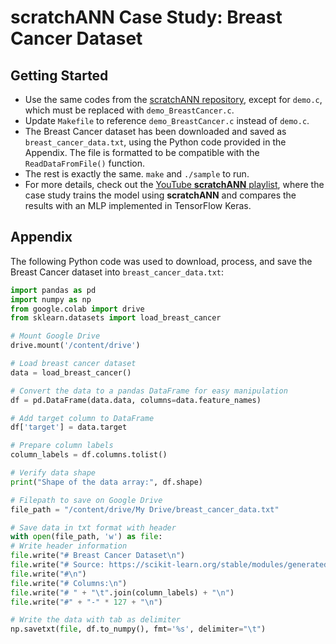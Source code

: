 # scratchANN Case Study: Breast Cancer Dataset

## Getting Started

- Use the same codes from the <a href="https://github.com/pedrampasandide/scratchANN" target="_blank">scratchANN repository</a>, except for `demo.c`, which must be replaced with `demo_BreastCancer.c`.
- Update `Makefile` to reference `demo_BreastCancer.c` instead of `demo.c`.
- The Breast Cancer dataset has been downloaded and saved as `breast_cancer_data.txt`, using the Python code provided in the Appendix. The file is formatted to be compatible with the `ReadDataFromFile()` function.
- The rest is exactly the same. `make` and `./sample` to run.
- For more details, check out the [YouTube **scratchANN** playlist](https://youtu.be/3YAi5TZyRdw?si=2P4CJl3ooP_-jXgl), where the case study trains the model using **scratchANN** and compares the results with an MLP implemented in TensorFlow Keras.


## Appendix

The following Python code was used to download, process, and save the Breast Cancer dataset into `breast_cancer_data.txt`:

```python
import pandas as pd
import numpy as np
from google.colab import drive
from sklearn.datasets import load_breast_cancer

# Mount Google Drive
drive.mount('/content/drive')

# Load breast cancer dataset
data = load_breast_cancer()

# Convert the data to a pandas DataFrame for easy manipulation
df = pd.DataFrame(data.data, columns=data.feature_names)

# Add target column to DataFrame
df['target'] = data.target

# Prepare column labels
column_labels = df.columns.tolist()

# Verify data shape
print("Shape of the data array:", df.shape)

# Filepath to save on Google Drive
file_path = "/content/drive/My Drive/breast_cancer_data.txt"

# Save data in txt format with header
with open(file_path, 'w') as file:
# Write header information
file.write("# Breast Cancer Dataset\n")
file.write("# Source: https://scikit-learn.org/stable/modules/generated/sklearn.datasets.load_breast_cancer.html\n")
file.write("#\n")
file.write("# Columns:\n")
file.write("# " + "\t".join(column_labels) + "\n")
file.write("#" + "-" * 127 + "\n")

# Write the data with tab as delimiter
np.savetxt(file, df.to_numpy(), fmt='%s', delimiter="\t")
```
